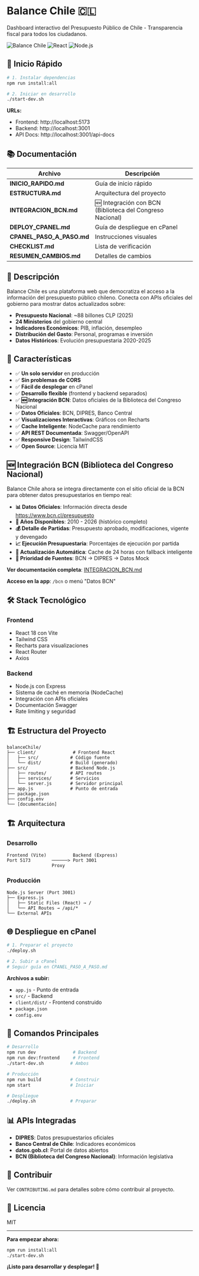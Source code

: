 # Balance Chile 🇨🇱

Dashboard interactivo del Presupuesto Público de Chile - Transparencia fiscal para todos los ciudadanos.

![Balance Chile](https://img.shields.io/badge/Chile-Presupuesto%20P%C3%BAblico-red)
![React](https://img.shields.io/badge/React-18+-blue)
![Node.js](https://img.shields.io/badge/Node.js-18+-green)

## 🚀 Inicio Rápido

```bash
# 1. Instalar dependencias
npm run install:all

# 2. Iniciar en desarrollo
./start-dev.sh
```

**URLs:**
- Frontend: http://localhost:5173
- Backend: http://localhost:3001
- API Docs: http://localhost:3001/api-docs

## 📚 Documentación

| Archivo | Descripción |
|---------|-------------|
| **INICIO_RAPIDO.md** | Guía de inicio rápido |
| **ESTRUCTURA.md** | Arquitectura del proyecto |
| **INTEGRACION_BCN.md** | 🆕 Integración con BCN (Biblioteca del Congreso Nacional) |
| **DEPLOY_CPANEL.md** | Guía de despliegue en cPanel |
| **CPANEL_PASO_A_PASO.md** | Instrucciones visuales |
| **CHECKLIST.md** | Lista de verificación |
| **RESUMEN_CAMBIOS.md** | Detalles de cambios |

## 🎯 Descripción

Balance Chile es una plataforma web que democratiza el acceso a la información del presupuesto público chileno. Conecta con APIs oficiales del gobierno para mostrar datos actualizados sobre:

- **Presupuesto Nacional**: ~88 billones CLP (2025)
- **24 Ministerios** del gobierno central
- **Indicadores Económicos**: PIB, inflación, desempleo
- **Distribución del Gasto**: Personal, programas e inversión
- **Datos Históricos**: Evolución presupuestaria 2020-2025

## 🚀 Características

- ✅ **Un solo servidor** en producción
- ✅ **Sin problemas de CORS**
- ✅ **Fácil de desplegar** en cPanel
- ✅ **Desarrollo flexible** (frontend y backend separados)
- ✅ **🆕 Integración BCN**: Datos oficiales de la Biblioteca del Congreso Nacional
- ✅ **Datos Oficiales**: BCN, DIPRES, Banco Central
- ✅ **Visualizaciones Interactivas**: Gráficos con Recharts
- ✅ **Cache Inteligente**: NodeCache para rendimiento
- ✅ **API REST Documentada**: Swagger/OpenAPI
- ✅ **Responsive Design**: TailwindCSS
- ✅ **Open Source**: Licencia MIT

## 🆕 Integración BCN (Biblioteca del Congreso Nacional)

Balance Chile ahora se integra directamente con el sitio oficial de la BCN para obtener datos presupuestarios en tiempo real:

- **📊 Datos Oficiales**: Información directa desde https://www.bcn.cl/presupuesto
- **📅 Años Disponibles**: 2010 - 2026 (histórico completo)
- **💰 Detalle de Partidas**: Presupuesto aprobado, modificaciones, vigente y devengado
- **📈 Ejecución Presupuestaria**: Porcentajes de ejecución por partida
- **🔄 Actualización Automática**: Cache de 24 horas con fallback inteligente
- **🎯 Prioridad de Fuentes**: BCN → DIPRES → Datos Mock

**Ver documentación completa**: [INTEGRACION_BCN.md](./INTEGRACION_BCN.md)

**Acceso en la app**: `/bcn` o menú "Datos BCN"

## 🛠️ Stack Tecnológico

### Frontend
- React 18 con Vite
- Tailwind CSS
- Recharts para visualizaciones
- React Router
- Axios

### Backend
- Node.js con Express
- Sistema de caché en memoria (NodeCache)
- Integración con APIs oficiales
- Documentación Swagger
- Rate limiting y seguridad

## 🏗️ Estructura del Proyecto

```
balanceChile/
├── client/              # Frontend React
│   ├── src/            # Código fuente
│   └── dist/           # Build (generado)
├── src/                # Backend Node.js
│   ├── routes/         # API routes
│   ├── services/       # Servicios
│   └── server.js       # Servidor principal
├── app.js              # Punto de entrada
├── package.json
├── config.env
└── [documentación]
```

## 🏗️ Arquitectura

### Desarrollo
```
Frontend (Vite)          Backend (Express)
Port 5173        ──────> Port 3001
                 Proxy   
```

### Producción
```
Node.js Server (Port 3001)
├── Express.js
│   ├── Static Files (React) → /
│   └── API Routes → /api/*
└── External APIs
```

## 🌐 Despliegue en cPanel

```bash
# 1. Preparar el proyecto
./deploy.sh

# 2. Subir a cPanel
# Seguir guía en CPANEL_PASO_A_PASO.md
```

**Archivos a subir:**
- `app.js` - Punto de entrada
- `src/` - Backend
- `client/dist/` - Frontend construido
- `package.json`
- `config.env`

## 🔄 Comandos Principales

```bash
# Desarrollo
npm run dev              # Backend
npm run dev:frontend     # Frontend
./start-dev.sh          # Ambos

# Producción
npm run build           # Construir
npm start               # Iniciar

# Despliegue
./deploy.sh             # Preparar
```

## 📊 APIs Integradas

- **DIPRES**: Datos presupuestarios oficiales
- **Banco Central de Chile**: Indicadores económicos
- **datos.gob.cl**: Portal de datos abiertos
- **BCN (Biblioteca del Congreso Nacional)**: Información legislativa

## 🤝 Contribuir

Ver `CONTRIBUTING.md` para detalles sobre cómo contribuir al proyecto.

## 📄 Licencia

MIT

---

**Para empezar ahora:**

```bash
npm run install:all
./start-dev.sh
```

**¡Listo para desarrollar y desplegar! 🚀**